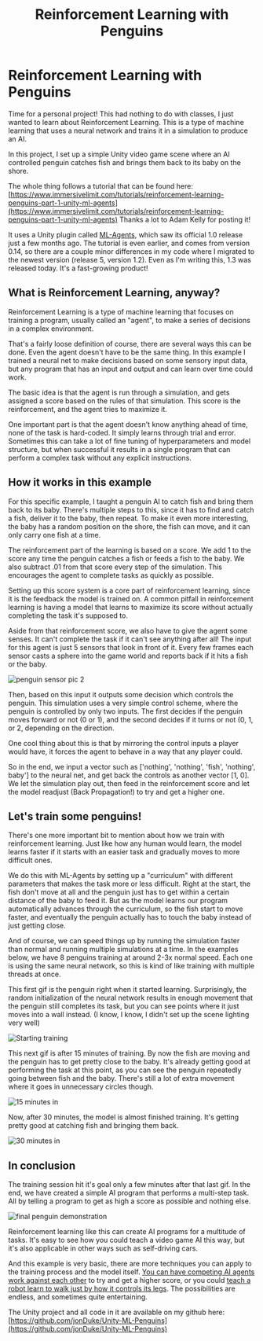 ﻿---
layout: post
title: Reinforcement Learning with Penguins
tags: [Reinforcement Learning, Neural Networks, Game Dev, AI]
bigimg: /img/PenguinAI/PenguinBanner.png
comments: true
---

# Reinforcement Learning with Penguins

Time for a personal project!  This had nothing to do with classes, I just wanted to learn about Reinforcement Learning.  This is a type of machine learning that uses a neural network and trains it in a simulation to produce an AI.

In this project, I set up a simple Unity video game scene where an AI controlled penguin catches fish and brings them back to its baby on the shore.

The whole thing follows a tutorial that can be found here: [https://www.immersivelimit.com/tutorials/reinforcement-learning-penguins-part-1-unity-ml-agents](https://www.immersivelimit.com/tutorials/reinforcement-learning-penguins-part-1-unity-ml-agents) Thanks a lot to Adam Kelly for posting it!

It uses a Unity plugin called [ML-Agents](https://github.com/Unity-Technologies/ml-agents), which saw its official 1.0 release just a few months ago.  The tutorial is even earlier, and comes from version 0.14, so there are a couple minor differences in my code where I migrated to the newest version (release 5, version 1.2).  Even as I'm writing this, 1.3 was released today.  It's a fast-growing product!

## What is Reinforcement Learning, anyway?

Reinforcement Learning is a type of machine learning that focuses on training a program, usually called an "agent", to make a series of decisions in a complex environment.

That's a fairly loose definition of course, there are several ways this can be done.  Even the agent doesn't have to be the same thing.  In this example I trained a neural net to make decisions based on some sensory input data, but any program that has an input and output and can learn over time could work.

The basic idea is that the agent is run through a simulation, and gets assigned a score based on the rules of that simulation.  This score is the reinforcement, and the agent tries to maximize it.

One important part is that the agent doesn't know anything ahead of time, none of the task is hard-coded.  It simply learns through trial and error.  Sometimes this can take a lot of fine tuning of hyperparameters and model structure, but when successful it results in a single program that can perform a complex task without any explicit instructions.

## How it works in this example

For this specific example, I taught a penguin AI to catch fish and bring them back to its baby.  There's multiple steps to this, since it has to find and catch a fish, deliver it to the baby, then repeat.  To make it even more interesting, the baby has a random position on the shore, the fish can move, and it can only carry one fish at a time.

The reinforcement part of the learning is based on a score.  We add 1 to the score any time the penguin catches a fish or feeds a fish to the baby.  We also subtract .01 from that score every step of the simulation.  This encourages the agent to complete tasks as quickly as possible.

Setting up this score system is a core part of reinforcement learning, since it is the feedback the model is trained on.  A common pitfall in reinforcement learning is having a model that learns to maximize its score without actually completing the task it's supposed to.

Aside from that reinforcement score, we also have to give the agent some senses.  It can't complete the task if it can't see anything after all!  The input for this agent is just 5 sensors that look in front of it.  Every few frames each sensor casts a sphere into the game world and reports back if it hits a fish or the baby.

<img src="https://github.com/jonDuke/jonDuke.github.io/blob/master/img/PenguinAI/PenguinSensor5.png?raw=true" alt="penguin sensor pic 2" class="center-block">

Then, based on this input it outputs some decision which controls the penguin.  This simulation uses a very simple control scheme, where the penguin is controlled by only two inputs.  The first decides if the penguin moves forward or not (0 or 1), and the second decides if it turns or not (0, 1, or 2, depending on the direction.

One cool thing about this is that by mirroring the control inputs a player would have, it forces the agent to behave in a way that any player could.

So in the end, we input a vector such as ['nothing', 'nothing', 'fish', 'nothing', baby'] to the neural net, and get back the controls as another vector [1, 0].  We let the simulation play out, then feed in the reinforcement score and let the model readjust (Back Propagation!) to try and get a higher one.

## Let's train some penguins!

There's one more important bit to mention about how we train with reinforcement learning.  Just like how any human would learn, the model learns faster if it starts with an easier task and gradually moves to more difficult ones.

We do this with ML-Agents by setting up a "curriculum" with different parameters that makes the task more or less difficult.  Right at the start, the fish don't move at all and the penguin just has to get within a certain distance of the baby to feed it.  But as the model learns our program automatically advances through the curriculum, so the fish start to move faster, and eventually the penguin actually has to touch the baby instead of just getting close.

And of course, we can speed things up by running the simulation faster than normal and running multiple simulations at a time.  In the examples below, we have 8 penguins training at around 2-3x normal speed.  Each one is using the same neural network, so this is kind of like training with multiple threads at once.

This first gif is the penguin right when it started learning.  Surprisingly, the random initialization of the neural network results in enough movement that the penguin still completes its task, but you can see points where it just moves into a wall instead.  (I know, I know, I didn't set up the scene lighting very well)

<img src="https://github.com/jonDuke/jonDuke.github.io/blob/master/img/PenguinAI/PenguinStart.gif?raw=true" alt="Starting training" class="center-block">

This next gif is after 15 minutes of training.  By now the fish are moving and the penguin has to get pretty close to the baby.  It's already getting good at performing the task at this point, as you can see the penguin repeatedly going between fish and the baby.  There's still a lot of extra movement where it goes in unnecessary circles though.

<img src="https://github.com/jonDuke/jonDuke.github.io/blob/master/img/PenguinAI/Penguin15m.gif?raw=true" alt="15 minutes in" class="center-block">

Now, after 30 minutes, the model is almost finished training.  It's getting pretty good at catching fish and bringing them back.

<img src="https://github.com/jonDuke/jonDuke.github.io/blob/master/img/PenguinAI/Penguin30m.gif?raw=true" alt="30 minutes in" class="center-block">

## In conclusion

The training session hit it's goal only a few minutes after that last gif.  In the end, we have created a simple AI program that performs a multi-step task.  All by telling a program to get as high a score as possible and nothing else.

<img src="https://raw.githubusercontent.com/jonDuke/jonDuke.github.io/master/img/PenguinAI/PenguinFinal.gif" alt="final penguin demonstration" class="center-block">

Reinforcement learning like this can create AI programs for a multitude of tasks.  It's easy to see how you could teach a video game AI this way, but it's also applicable in other ways such as self-driving cars.

And this example is very basic, there are more techniques you can apply to the training process and the model itself.  [You can have competing AI agents work against each other](https://www.youtube.com/watch?v=kopoLzvh5jY) to try and get a higher score, or you could [teach a robot learn to walk just by how it controls its legs](https://www.youtube.com/watch?v=n2gE7n11h1Y).  The possibilities are endless, and sometimes quite entertaining.

The Unity project and all code in it are available on my github here: [https://github.com/jonDuke/Unity-ML-Penguins](https://github.com/jonDuke/Unity-ML-Penguins)

